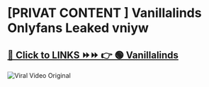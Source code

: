 
 # [PRIVAT CONTENT ] Vanillalinds Onlyfans Leaked vniyw

## <h2><a href="https://clipsfans.com/Vanillalinds&ref=git">🔗 Click to LINKS ⏩⏩ 👉 🟢 Vanillalinds </a></h2>

<a href="https://clipsfans.com/Vanillalinds&ref=git" rel="nofollow" data-target="animated-image.originalLink"><img src="https://i.ibb.co.com/xMMVF88/686577567.gif" alt="Viral Video Original" style="max-width: 100%; display: inline-block;" data-target="animated-image.originalImage"></a>

